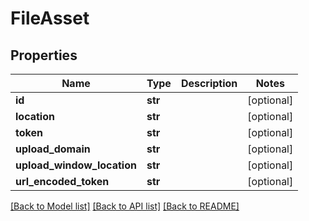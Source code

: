 # FileAsset

## Properties
Name | Type | Description | Notes
------------ | ------------- | ------------- | -------------
**id** | **str** |  | [optional] 
**location** | **str** |  | [optional] 
**token** | **str** |  | [optional] 
**upload_domain** | **str** |  | [optional] 
**upload_window_location** | **str** |  | [optional] 
**url_encoded_token** | **str** |  | [optional] 

[[Back to Model list]](../README.md#documentation-for-models) [[Back to API list]](../README.md#documentation-for-api-endpoints) [[Back to README]](../README.md)

